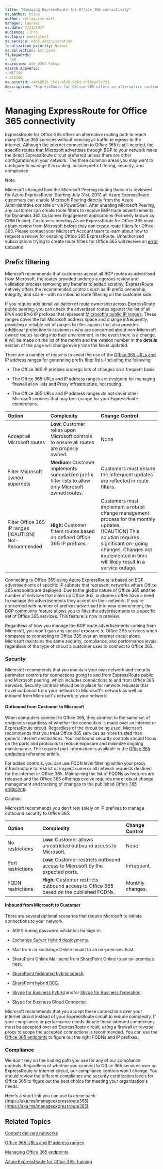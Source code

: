 ```yaml
---
title: "Managing ExpressRoute for Office 365 connectivity"
ms.author: kvice
author: kelleyvice-msft
manager: laurawi
ms.date: 7/13/2017
audience: ITPro
ms.topic: conceptual
ms.service: o365-administration
localization_priority: Normal
ms.collection: Ent_O365
f1.keywords:
- CSH
ms.custom: Adm_O365_Setup
search.appverid:
- MET150
- BCS160
ms.assetid: e4468915-15e1-4530-9361-cd18ce82e231
description: "ExpressRoute for Office 365 offers an alternative routing path to reach many Office 365 services without needing all traffic to egress to the internet. Although the internet connection to Office 365 is still needed, the specific routes that Microsoft advertises through BGP to your network make the direct ExpressRoute circuit preferred unless there are other configurations in your network. The three common areas you may want to configure to manage this routing include prefix filtering, security, and compliance."
---
```


# Managing ExpressRoute for Office 365 connectivity

ExpressRoute for Office 365 offers an alternative routing path to reach many Office 365 services without needing all traffic to egress to the internet. Although the internet connection to Office 365 is still needed, the specific routes that Microsoft advertises through BGP to your network make the direct ExpressRoute circuit preferred unless there are other configurations in your network. The three common areas you may want to configure to manage this routing include prefix filtering, security, and compliance.
  
> [!NOTE]
> Microsoft changed how the Microsoft Peering routing domain is reviewed for Azure ExpressRoute. Starting July 31st, 2017, all Azure ExpressRoute customers can enable Microsoft Peering directly from the Azure Administrative console or via PowerShell. After enabling Microsoft Peering, any customer can create route filters to receive BGP route advertisements for Dynamics 365 Customer Engagement applications (Formerly known as CRM Online). Customers needing Azure ExpressRoute for Office 365 must obtain review from Microsoft before they can create route filters for Office 365. Please contact your Microsoft Account team to learn about how to request a review for enabling Office 365 ExpressRoute. Unauthorized subscriptions trying to create route filters for Office 365 will receive an [error message](https://support.microsoft.com/kb/3181709)
  
## Prefix filtering

Microsoft recommends that customers accept all BGP routes as advertised from Microsoft, the routes provided undergo a rigorous review and validation process removing any benefits to added scrutiny. ExpressRoute natively offers the recommended controls such as IP prefix ownership, integrity, and scale - with no inbound route filtering on the customer side.
  
If you require additional validation of route ownership across ExpressRoute public peering, you can check the advertised routes against the list of all IPv4 and IPv6 IP prefixes that represent [Microsoft's public IP ranges](https://www.microsoft.com/download/details.aspx?id=53602). These ranges cover the full Microsoft address space and change infrequently, providing a reliable set of ranges to filter against that also provides additional protection to customers who are concerned about non-Microsoft owned routes leaking into their environment. In the event there is a change, it will be made on the 1st of the month and the version number in the **details** section of the page will change every time the file is updated.
  
There are a number of reasons to avoid the use of the [Office 365 URLs and IP address ranges](https://aka.ms/o365endpoints) for generating prefix filter lists. Including the following:
  
- The Office 365 IP prefixes undergo lots of changes on a frequent basis.

- The Office 365 URLs and IP address ranges are designed for managing firewall allow lists and Proxy infrastructure, not routing.

- The Office 365 URLs and IP address ranges do not cover other Microsoft services that may be in scope for your ExpressRoute connections.

|**Option**|**Complexity**|**Change Control**|
|:-----|:-----|:-----|
|Accept all Microsoft routes  <br/> |**Low:** Customer relies upon Microsoft controls to ensure all routes are properly owned.  <br/> |None  <br/> |
|Filter Microsoft owned supernets  <br/> |**Medium:** Customer implements summarized prefix filter lists to allow only Microsoft owned routes.  <br/> |Customers must ensure the infrequent updates are reflected in route filters.  <br/> |
|Filter Office 365 IP ranges  <br/> [!CAUTION] Not-Recommended |**High:** Customer filters routes based on defined Office 365 IP prefixes.  <br/> |Customers must implement a robust change management process for the monthly updates.  <br/> [!CAUTION] This solution requires significant on-going changes. Changes not implemented in time will likely result in a service outage.   |

Connecting to Office 365 using Azure ExpressRoute is based on BGP advertisements of specific IP subnets that represent networks where Office 365 endpoints are deployed. Due to the global nature of Office 365 and the number of services that make up Office 365, customers often have a need to manage the advertisements they accept on their network. If you're concerned with number of prefixes advertised into your environment, the [BGP community](https://support.office.com/article/Using-BGP-communities-in-ExpressRoute-for-Office-365-scenarios-preview-9ac4d7d4-d9f8-40a8-8c78-2a6d7fe96099) feature allows you to filter the advertisements to a specific set of Office 365 services. This feature is now in preview.
  
Regardless of how you manage the BGP route advertisements coming from Microsoft, you won't gain any special exposure to Office 365 services when compared to connecting to Office 365 over an internet circuit alone. Microsoft maintains the same security, compliance, and performance levels regardless of the type of circuit a customer uses to connect to Office 365.
  
### Security

Microsoft recommends that you maintain your own network and security perimeter controls for connections going to and from ExpressRoute public and Microsoft peering, which includes connections to and from Office 365 services. Security controls should be in place for network requests that travel outbound from your network to Microsoft's network as well as inbound from Microsoft's network to your network.
  
#### Outbound from Customer to Microsoft
  
When computers connect to Office 365, they connect to the same set of endpoints regardless of whether the connection is made over an internet or ExpressRoute circuit. Regardless of the circuit being used, Microsoft recommends that you treat Office 365 services as more trusted than generic internet destinations. Your outbound security controls should focus on the ports and protocols to reduce exposure and minimize ongoing maintenance. The required port information is available in the [Office 365 endpoints](https://aka.ms/o365endpoints) reference article.
  
For added controls, you can use FQDN level filtering within your proxy infrastructure to restrict or inspect some or all network requests destined for the internet or Office 365. Maintaining the list of FQDNs as features are released and the Office 365 offerings evolve requires more robust change management and tracking of changes to the published [Office 365 endpoints](https://aka.ms/o365endpoints).
  
> [!CAUTION]
> Microsoft recommends you don't rely solely on IP prefixes to manage outbound security to Office 365.

|**Option**|**Complexity**|**Change Control**|
|:-----|:-----|:-----|
|No restrictions  <br/> |**Low:** Customer allows unrestricted outbound access to Microsoft.  <br/> |None  <br/> |
|Port restrictions  <br/> |**Low:** Customer restricts outbound access to Microsoft by the expected ports.  <br/> |Infrequent.  <br/> |
|FQDN restrictions  <br/> |**High:** Customer restricts outbound access to Office 365 based on the published FQDNs.  <br/> |Monthly changes.  <br/> |

#### Inbound from Microsoft to Customer
  
There are several optional scenarios that require Microsoft to initiate connections to your network.
  
- ADFS during password validation for sign-in.

- [Exchange Server Hybrid deployments](https://technet.microsoft.com/library/jj200581%28v=exchg.150%29.aspx).

- Mail from an Exchange Online tenant to an on-premises host.

- SharePoint Online Mail send from SharePoint Online to an on-premises host.

- [SharePoint federated hybrid search](https://technet.microsoft.com/library/dn197174.aspx).

- [SharePoint hybrid BCS](https://technet.microsoft.com/library/dn197239.aspx ).

- [Skype for Business hybrid](https://technet.microsoft.com/library/jj205403.aspx) and/or [Skype for Business federation](https://technet.microsoft.com/library/skype-for-business-online-federation-and-public-im-conectivity.aspx).

- [Skype for Business Cloud Connector](https://technet.microsoft.com/library/mt605227.aspx ).

Microsoft recommends that you accept these connections over your internet circuit instead of your ExpressRoute circuit to reduce complexity. If your compliance or performance needs dictate these inbound connections must be accepted over an ExpressRoute circuit, using a firewall or reverse proxy to scope the accepted connections is recommended. You can use the [Office 365 endpoints](https://aka.ms/o365endpoints) to figure out the right FQDNs and IP prefixes.
  
### Compliance

We don't rely on the routing path you use for any of our compliance controls. Regardless of whether you connect to Office 365 services over an ExpressRoute or internet circuit, our compliance controls won't change. You should review the different compliance and security certification levels for Office 365 to figure out the best choice for meeting your organization's needs.
  
Here's a short link you can use to come back: [https://aka.ms/manageexpressroute365](https://aka.ms/manageexpressroute365)
  
## Related Topics

[Content delivery networks](content-delivery-networks.md)
  
[Office 365 URLs and IP address ranges](https://support.office.com/article/8548a211-3fe7-47cb-abb1-355ea5aa88a2)
  
[Managing Office 365 endpoints](https://support.office.com/article/99cab9d4-ef59-4207-9f2b-3728eb46bf9a)
  
[Azure ExpressRoute for Office 365 Training](https://channel9.msdn.com/series/aer)
